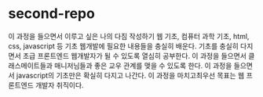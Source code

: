 # second-repo
이 과정을 들으면서 이루고 싶은 나의 다짐 작성하기
웹 기초, 컴퓨터 과학 기초, html, css, javascript 등 기초 웹개발에 필요한 내용들을 충실히 배운다.
기초를 충실히 다지면서 초급 프론트엔드 웹개발자가 될 수 있도록 열심히 공부한다.
이 과정을 들으면서 클래스메이트들과 매니저님들과 좋은 교우 관계를 맺을 수 있도록 한다.
이 과정을 들으면서 javascript의 기초만은 확실히 다지고 나간다.
이 과정을 마치고최우선 목표는 웹 프론트엔드 개발자 취직이다.
